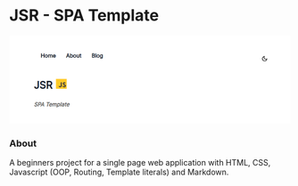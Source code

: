 # JSR  -   SPA Template

![jsr](./public/jsr.png)

### About
A beginners project for a single page web application with HTML, CSS, Javascript (OOP, Routing, Template literals) and Markdown.

